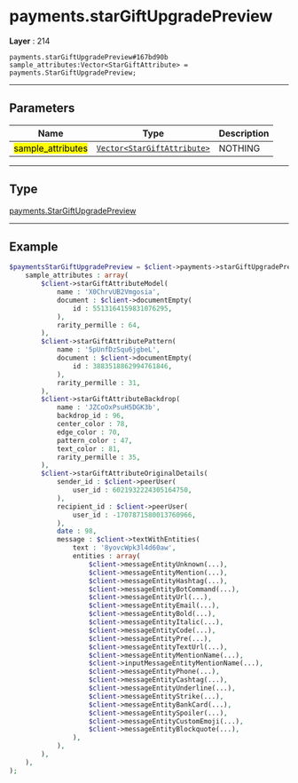 # payments.starGiftUpgradePreview

**Layer** : 214

```tl
payments.starGiftUpgradePreview#167bd90b sample_attributes:Vector<StarGiftAttribute> = payments.StarGiftUpgradePreview;
```

---

## Parameters

| Name | Type | Description |
| :---: | :---: | :--- |
| <mark>sample_attributes</mark> | [`Vector<StarGiftAttribute>`](type/StarGiftAttribute) | NOTHING |

---

## Type

[payments.StarGiftUpgradePreview](type/payments.StarGiftUpgradePreview)

---

## Example

```php
$paymentsStarGiftUpgradePreview = $client->payments->starGiftUpgradePreview(
	sample_attributes : array(
		$client->starGiftAttributeModel(
			name : 'X0ChrvUB2Vmgosia',
			document : $client->documentEmpty(
				id : 5513164159831076295,
			),
			rarity_permille : 64,
		),
		$client->starGiftAttributePattern(
			name : '5pUnfDzSqu6jgbeL',
			document : $client->documentEmpty(
				id : 3883518862994761846,
			),
			rarity_permille : 31,
		),
		$client->starGiftAttributeBackdrop(
			name : 'JZCoOxPsuH5DGK3b',
			backdrop_id : 96,
			center_color : 78,
			edge_color : 70,
			pattern_color : 47,
			text_color : 81,
			rarity_permille : 35,
		),
		$client->starGiftAttributeOriginalDetails(
			sender_id : $client->peerUser(
				user_id : 6021932224305164750,
			),
			recipient_id : $client->peerUser(
				user_id : -1707871580013760966,
			),
			date : 98,
			message : $client->textWithEntities(
				text : '8yovcWpk3l4d60aw',
				entities : array(
					$client->messageEntityUnknown(...),
					$client->messageEntityMention(...),
					$client->messageEntityHashtag(...),
					$client->messageEntityBotCommand(...),
					$client->messageEntityUrl(...),
					$client->messageEntityEmail(...),
					$client->messageEntityBold(...),
					$client->messageEntityItalic(...),
					$client->messageEntityCode(...),
					$client->messageEntityPre(...),
					$client->messageEntityTextUrl(...),
					$client->messageEntityMentionName(...),
					$client->inputMessageEntityMentionName(...),
					$client->messageEntityPhone(...),
					$client->messageEntityCashtag(...),
					$client->messageEntityUnderline(...),
					$client->messageEntityStrike(...),
					$client->messageEntityBankCard(...),
					$client->messageEntitySpoiler(...),
					$client->messageEntityCustomEmoji(...),
					$client->messageEntityBlockquote(...),
				),
			),
		),
	),
);
```